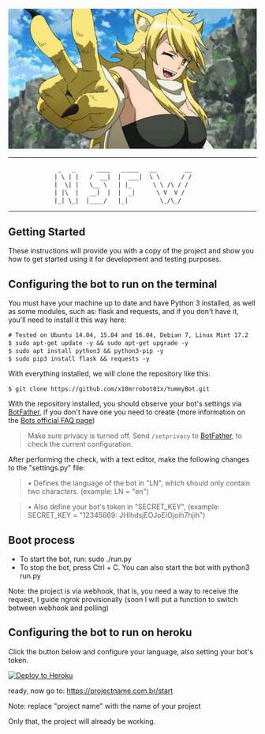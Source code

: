 <img src=yum.jpg></img>
* * *
                  _   _      ____   _____   __        __
                 | \ | |   /  __|  |  ___|  \ \      / /
                 |  \| |   \__ \   | |_      \ \ /\ / / 
                 | |\  |   __)  |  |  _|      \ V  V /  
                 |_| \_|  |____/   |_|         \_/\_/   

* * *

## Getting Started

These instructions will provide you with a copy of the project and show you how to get started using it for development and testing purposes.

## Configuring the bot to run on the terminal
You must have your machine up to date and have Python 3 installed, as well as some modules, such as: flask and requests, and if you don't have it, you'll need to install it this way here:
```
# Tested on Ubuntu 14.04, 15.04 and 16.04, Debian 7, Linux Mint 17.2
$ sudo apt-get update -y && sudo apt-get upgrade -y   
$ sudo apt install python3 && python3-pip -y
$ sudo pip3 install flask && requests -y
```
With everything installed,  we will clone the repository like this:

```
$ git clone https://github.com/x10mrrobot01x/YummyBot.git
```

With the repository installed, you should observe your bot's settings via [BotFather](http://telegram.me/BotFather), if you don't have one you need to create (more information on the [Bots official FAQ page](https://core.telegram.org/bots/faq#what-messages-will-my-bot-get))

> Make sure privacy is turned off. Send `/setprivacy` to [BotFather](http://telegram.me/BotFather), to check the current configuration.

After performing the check, with a text editor, make the following changes to the "settings.py" file:
> •   Defines the language of the bot in "LN", which should only contain two characters. (example: LN = "en")

> •   Also define your bot's token in "SECRET_KEY", (example: SECRET_KEY = "12345669: JHIhdsjEOJoEIOjoih7hjih")

## Boot process

- To start the bot, run: sudo ./run.py
- To stop the bot, press Ctrl + C.
You can also start the bot with python3 run.py

Note: the project is via webhook, that is, you need a way to receive the request, I guide ngrok provisionally (soon I will put a function to switch between webhook and polling)

## Configuring the bot to run on heroku

Click the button below and configure your language, also setting your bot's token.

[![Deploy to Heroku](https://www.herokucdn.com/deploy/button.svg)](https://heroku.com/deploy)

ready, now go to: https://projectname.com.br/start

Note: replace "project name" with the name of your project

Only that, the project will already be working.
